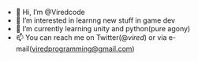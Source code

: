 - 👋 Hi, I’m @Viredcode
- 👀 I’m interested in learnng new stuff in game dev
- 🌱 I’m currently learning unity and python(pure agony)
- 📫 You can reach me on Twitter(@_vired_) or via e-mail(viredprogramming@gmail.com)

<!---
Viredcode/Viredcode is a ✨ special ✨ repository because its `README.md` (this file) appears on your GitHub profile.
You can click the Preview link to take a look at your changes.
--->
